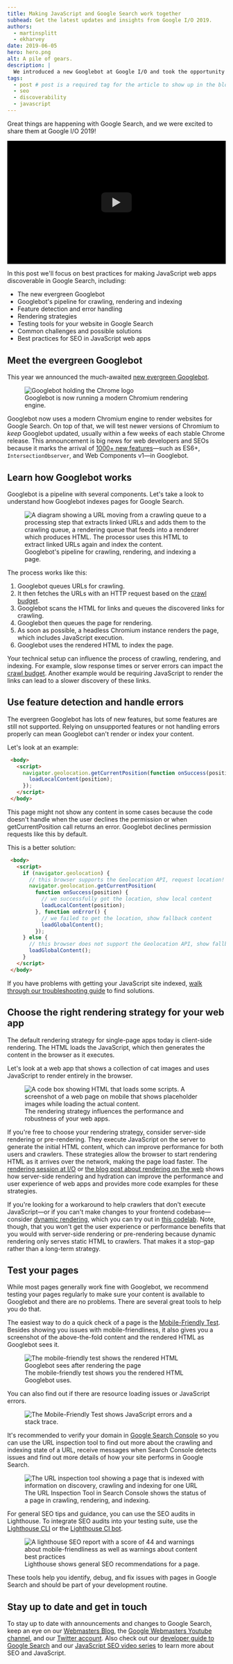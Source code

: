 ```yaml
---
title: Making JavaScript and Google Search work together
subhead: Get the latest updates and insights from Google I/O 2019.
authors:
  - martinsplitt
  - ekharvey
date: 2019-06-05
hero: hero.png
alt: A pile of gears.
description: |
  We introduced a new Googlebot at Google I/O and took the opportunity to discuss improvements and best practices for making JavaScript web apps work well with Google Search.
tags:
  - post # post is a required tag for the article to show up in the blog.
  - seo
  - discoverability
  - javascript
---
```


Great things are happening with Google Search, and we were excited to share them at Google I/O 2019!

<style>
  lite-youtube{width: 100%;padding-top: 56.25%;background-color:#000;position:relative;contain:strict;display:block;background-position:center center;background-size:cover;cursor:pointer}lite-youtube::before{content:'';display:block;position:absolute;top:0;background-image:url(data:image/png;base64,iVBORw0KGgoAAAANSUhEUgAAAAEAAADGCAYAAAAT+OqFAAAAdklEQVQoz42QQQ7AIAgEF/T/D+kbq/RWAlnQyyazA4aoAB4FsBSA/bFjuF1EOL7VbrIrBuusmrt4ZZORfb6ehbWdnRHEIiITaEUKa5EJqUakRSaEYBJSCY2dEstQY7AuxahwXFrvZmWl2rh4JZ07z9dLtesfNj5q0FU3A5ObbwAAAABJRU5ErkJggg==);background-position:top;background-repeat:repeat-x;height:110px;padding-bottom:50px;width:100%;transition:all .2s cubic-bezier(0,0,.2,1)}lite-youtube .lty-playbtn{width:70px;height:46px;background-color:#212121;z-index:1;opacity:.8;border-radius:14%;transition:all .2s cubic-bezier(0,0,.2,1)}lite-youtube:hover .lty-playbtn{background-color:red;opacity:1}lite-youtube .lty-playbtn:before{content:'';border-style:solid;border-width:11px 0 11px 19px;border-color:transparent transparent transparent #fff}lite-youtube .lty-playbtn,lite-youtube .lty-playbtn:before{position:absolute;top:50%;left:50%;transform:translate3d(-50%,-50%,0)}lite-youtube.lyt-activated{cursor:unset}lite-youtube.lyt-activated .lty-playbtn,lite-youtube.lyt-activated::before{opacity:0;pointer-events:none}
  lite-youtube iframe{position:absolute;top:0;left:0;right:0;bottom:0;}
</style>


<lite-youtube data-videoid="ufcijo46LCU" style="background-image: url('https://i.ytimg.com/vi/ufcijo46LCU/hqdefault.jpg');">
  <div class="lty-playbtn"></div>
</lite-youtube>

In this post we'll focus on best practices for making JavaScript web apps discoverable in Google Search, including:

*   The new evergreen Googlebot
*   Googlebot's pipeline for crawling, rendering and indexing
*   Feature detection and error handling
*   Rendering strategies
*   Testing tools for your website in Google Search
*   Common challenges and possible solutions
*   Best practices for SEO in JavaScript web apps

## Meet the evergreen Googlebot

This year we announced the much-awaited [new evergreen Googlebot](https://webmasters.googleblog.com/2019/05/the-new-evergreen-googlebot.html).

<figure class="w-figure w-figure--center">
  <img
    sizes="100vw"
    srcset="
      https://webdev.imgix.net/javascript-and-google-search-io-2019/evergreen-googlebot.png?auto=format&amp;fit=max&amp;w=240   240w,
      https://webdev.imgix.net/javascript-and-google-search-io-2019/evergreen-googlebot.png?auto=format&amp;fit=max&amp;w=480   480w,
      https://webdev.imgix.net/javascript-and-google-search-io-2019/evergreen-googlebot.png?auto=format&amp;fit=max&amp;w=768   768w,
      https://webdev.imgix.net/javascript-and-google-search-io-2019/evergreen-googlebot.png?auto=format&amp;fit=max&amp;w=1045 1045w,
      https://webdev.imgix.net/javascript-and-google-search-io-2019/evergreen-googlebot.png?auto=format&amp;fit=max&amp;w=1434 1434w,
      https://webdev.imgix.net/javascript-and-google-search-io-2019/evergreen-googlebot.png?auto=format&amp;fit=max&amp;w=1730 1730w,
      https://webdev.imgix.net/javascript-and-google-search-io-2019/evergreen-googlebot.png?auto=format&amp;fit=max&amp;w=1959 1959w,
      https://webdev.imgix.net/javascript-and-google-search-io-2019/evergreen-googlebot.png?auto=format&amp;fit=max&amp;w=2195 2195w,
      https://webdev.imgix.net/javascript-and-google-search-io-2019/evergreen-googlebot.png?auto=format&amp;fit=max&amp;w=2880 2880w,
      https://webdev.imgix.net/javascript-and-google-evergreen-googlebot.png?auto=format&amp;fit=max&amp;w=3200 3200w
    "
    src="https://webdev.imgix.net/javascript-and-google-search-io-2019/evergreen-googlebot.png"
    alt="Googlebot holding the Chrome logo"
  />
  <figcaption class="w-figcaption">
    Googlebot is now running a modern Chromium rendering engine.
  </figcaption>
</figure>

Googlebot now uses a modern Chromium engine to render websites for Google Search. On top of that, we will test newer versions of Chromium to _keep_ Googlebot updated, usually within a few weeks of each stable Chrome release. This announcement is big news for web developers and SEOs because it marks the arrival of [1000+ new features](https://caniuse.com/#compare=chrome+41,chrome+74)—such as ES6+, `IntersectionObserver`, and Web Components v1—in Googlebot.

## Learn how Googlebot works

Googlebot is a pipeline with several components. Let's take a look to understand how Googlebot indexes pages for Google Search.

<figure class="w-figure w-figure--center w-figure--fullbleed">
  <img
    sizes="100vw"
    srcset="
      https://webdev.imgix.net/javascript-and-google-search-io-2019/googlebot-process.png?auto=format&amp;fit=max&amp;w=240   240w,
      https://webdev.imgix.net/javascript-and-google-search-io-2019/googlebot-process.png?auto=format&amp;fit=max&amp;w=480   480w,
      https://webdev.imgix.net/javascript-and-google-search-io-2019/googlebot-process.png?auto=format&amp;fit=max&amp;w=768   768w,
      https://webdev.imgix.net/javascript-and-google-search-io-2019/googlebot-process.png?auto=format&amp;fit=max&amp;w=1045 1045w,
      https://webdev.imgix.net/javascript-and-google-search-io-2019/googlebot-process.png?auto=format&amp;fit=max&amp;w=1434 1434w,
      https://webdev.imgix.net/javascript-and-google-search-io-2019/googlebot-process.png?auto=format&amp;fit=max&amp;w=1730 1730w,
      https://webdev.imgix.net/javascript-and-google-search-io-2019/googlebot-process.png?auto=format&amp;fit=max&amp;w=1959 1959w,
      https://webdev.imgix.net/javascript-and-google-search-io-2019/googlebot-process.png?auto=format&amp;fit=max&amp;w=2195 2195w,
      https://webdev.imgix.net/javascript-and-google-search-io-2019/googlebot-process.png?auto=format&amp;fit=max&amp;w=2880 2880w,
      https://webdev.imgix.net/javascript-and-google-googlebot-process.png?auto=format&amp;fit=max&amp;w=3200 3200w
    "
    src="https://webdev.imgix.net/javascript-and-google-search-io-2019/googlebot-process.png"
    alt="A diagram showing a URL moving from a crawling queue to a processing step that extracts linked URLs and adds them to the crawling queue, a rendering queue that feeds into a renderer which produces HTML. The processor uses this HTML to extract linked URLs again and index the content."
  />
  <figcaption class="w-figcaption w-figcaption--fullbleed">
    Googlebot's pipeline for crawling, rendering, and indexing a page.
  </figcaption>
</figure>

The process works like this:

1. Googlebot queues URLs for crawling.
2. It then fetches the URLs with an HTTP request based on the [crawl budget](https://webmasters.googleblog.com/2017/01/what-crawl-budget-means-for-googlebot.html).
3. Googlebot scans the HTML for links and queues the discovered links for crawling.
4. Googlebot then queues the page for rendering.
5. As soon as possible, a headless Chromium instance renders the page, which includes JavaScript execution.
6. Googlebot uses the rendered HTML to index the page.

Your technical setup can influence the process of crawling, rendering, and indexing. For example, slow response times or server errors can impact the [crawl budget](https://webmasters.googleblog.com/2017/01/what-crawl-budget-means-for-googlebot.html). Another example would be requiring JavaScript to render the links can lead to a slower discovery of these links.

## Use feature detection and handle errors

The evergreen Googlebot has lots of new features, but some features are still not supported. Relying on unsupported features or not handling errors properly can mean Googlebot can't render or index your content.

Let's look at an example:

```html
 <body>
   <script>
     navigator.geolocation.getCurrentPosition(function onSuccess(position) {
       loadLocalContent(position);
     });
   </script>
 </body>
```

This page might not show any content in some cases because the code doesn't handle when the user declines the permission or when getCurrentPosition call returns an error. Googlebot declines permission requests like this by default.

This is a better solution:

```html
 <body>
   <script>
     if (navigator.geolocation) {
       // this browser supports the Geolocation API, request location!
       navigator.geolocation.getCurrentPosition(
         function onSuccess(position) {
           // we successfully got the location, show local content
           loadLocalContent(position);
         }, function onError() {
           // we failed to get the location, show fallback content
           loadGlobalContent();
         });
     } else {
       // this browser does not support the Geolocation API, show fallback content
       loadGlobalContent();
     }
   </script>
 </body>

```

If you have problems with getting your JavaScript site indexed, [walk through our troubleshooting guide](https://developers.google.com/search/docs/guides/fix-search-javascript) to find solutions.

## Choose the right rendering strategy for your web app

The default rendering strategy for single-page apps today is client-side rendering. The HTML loads the JavaScript, which then generates the content in the browser as it executes.

Let's look at a web app that shows a collection of cat images and uses JavaScript to render entirely in the browser.

<figure class="w-figure">
  <img
    sizes="100vw"
    srcset="
      https://webdev.imgix.net/javascript-and-google-search-io-2019/spa-kittens.png?auto=format&amp;fit=max&amp;w=240   240w,
      https://webdev.imgix.net/javascript-and-google-search-io-2019/spa-kittens.png?auto=format&amp;fit=max&amp;w=480   480w,
      https://webdev.imgix.net/javascript-and-google-search-io-2019/spa-kittens.png?auto=format&amp;fit=max&amp;w=768   768w,
      https://webdev.imgix.net/javascript-and-google-search-io-2019/spa-kittens.png?auto=format&amp;fit=max&amp;w=1045 1045w,
      https://webdev.imgix.net/javascript-and-google-search-io-2019/spa-kittens.png?auto=format&amp;fit=max&amp;w=1434 1434w,
      https://webdev.imgix.net/javascript-and-google-search-io-2019/spa-kittens.png?auto=format&amp;fit=max&amp;w=1730 1730w,
      https://webdev.imgix.net/javascript-and-google-search-io-2019/spa-kittens.png?auto=format&amp;fit=max&amp;w=1959 1959w,
      https://webdev.imgix.net/javascript-and-google-search-io-2019/spa-kittens.png?auto=format&amp;fit=max&amp;w=2195 2195w,
      https://webdev.imgix.net/javascript-and-google-search-io-2019/spa-kittens.png?auto=format&amp;fit=max&amp;w=2880 2880w,
      https://webdev.imgix.net/javascript-and-google-spa-kittens.png?auto=format&amp;fit=max&amp;w=3200 3200w
    "
    src="https://webdev.imgix.net/javascript-and-google-search-io-2019/spa-kittens.png"
    alt="A code box showing HTML that loads some scripts. A screenshot of a web page on mobile that shows placeholder images while loading the actual content."
  />
  <figcaption class="w-figcaption">
    The rendering strategy influences the performance and robustness of your web apps.
  </figcaption>
</figure>

If you're free to choose your rendering strategy, consider server-side rendering or pre-rendering. They execute JavaScript on the server to generate the initial HTML content, which can improve performance for both users and crawlers. These strategies allow the browser to start rendering HTML as it arrives over the network, making the page load faster.  The [rendering session at I/O](https://www.youtube.com/watch?v=k-A2VfuUROg)  or [the blog post about rendering on the web](https://developers.google.com/web/updates/2019/02/rendering-on-the-web) shows how server-side rendering and hydration can improve the performance and user experience of web apps and provides more code examples for these strategies.

If you're looking for a workaround to help crawlers that don't execute JavaScript—or if you can't make changes to your frontend codebase—consider [dynamic rendering](https://developers.google.com/search/docs/guides/dynamic-rendering), which you can try out in [this codelab](https://codelabs.developers.google.com/codelabs/dynamic-rendering). Note, though, that you won't get the user experience or performance benefits that you would with server-side rendering or pre-rendering because dynamic rendering only serves static HTML to crawlers. That makes it a stop-gap rather than a long-term strategy.

## Test your pages

While most pages generally work fine with Googlebot, we recommend testing your pages regularly to make sure your content is available to Googlebot and there are no problems. There are several great tools to help you do that.

The easiest way to do a quick check of a page is the [Mobile-Friendly Test](https://g.co/mobilefriendly). Besides showing you issues with mobile-friendliness, it also gives you a screenshot of the above-the-fold content and the rendered HTML as Googlebot sees it.

<figure class="w-figure">
  <img
    sizes="100vw"
    srcset="
      https://webdev.imgix.net/javascript-and-google-search-io-2019/mobile-friendly-test-rendered-html.png?auto=format&amp;fit=max&amp;w=240   240w,
      https://webdev.imgix.net/javascript-and-google-search-io-2019/mobile-friendly-test-rendered-html.png?auto=format&amp;fit=max&amp;w=480   480w,
      https://webdev.imgix.net/javascript-and-google-search-io-2019/mobile-friendly-test-rendered-html.png?auto=format&amp;fit=max&amp;w=768   768w,
      https://webdev.imgix.net/javascript-and-google-search-io-2019/mobile-friendly-test-rendered-html.png?auto=format&amp;fit=max&amp;w=1045 1045w,
      https://webdev.imgix.net/javascript-and-google-search-io-2019/mobile-friendly-test-rendered-html.png?auto=format&amp;fit=max&amp;w=1434 1434w,
      https://webdev.imgix.net/javascript-and-google-search-io-2019/mobile-friendly-test-rendered-html.png?auto=format&amp;fit=max&amp;w=1730 1730w,
      https://webdev.imgix.net/javascript-and-google-search-io-2019/mobile-friendly-test-rendered-html.png?auto=format&amp;fit=max&amp;w=1959 1959w,
      https://webdev.imgix.net/javascript-and-google-search-io-2019/mobile-friendly-test-rendered-html.png?auto=format&amp;fit=max&amp;w=2195 2195w,
      https://webdev.imgix.net/javascript-and-google-search-io-2019/mobile-friendly-test-rendered-html.png?auto=format&amp;fit=max&amp;w=2880 2880w,
      https://webdev.imgix.net/javascript-and-google-mobile-friendly-test-rendered-html.png?auto=format&amp;fit=max&amp;w=3200 3200w
    "
    src="https://webdev.imgix.net/javascript-and-google-search-io-2019/mobile-friendly-test-rendered-html.png"
    alt="The mobile-friendly test shows the rendered HTML Googlebot sees after rendering the page"
  />
  <figcaption class="w-figcaption">
    The mobile-friendly test shows you the rendered HTML Googlebot uses.
  </figcaption>
</figure>

You can also find out if there are resource loading issues or JavaScript errors.

<figure class="w-figure">
  <img
    sizes="100vw"
    srcset="
      https://webdev.imgix.net/javascript-and-google-search-io-2019/mobile-friendly-test-js-error.png?auto=format&amp;fit=max&amp;w=240   240w,
      https://webdev.imgix.net/javascript-and-google-search-io-2019/mobile-friendly-test-js-error.png?auto=format&amp;fit=max&amp;w=480   480w,
      https://webdev.imgix.net/javascript-and-google-search-io-2019/mobile-friendly-test-js-error.png?auto=format&amp;fit=max&amp;w=768   768w,
      https://webdev.imgix.net/javascript-and-google-search-io-2019/mobile-friendly-test-js-error.png?auto=format&amp;fit=max&amp;w=1045 1045w,
      https://webdev.imgix.net/javascript-and-google-search-io-2019/mobile-friendly-test-js-error.png?auto=format&amp;fit=max&amp;w=1434 1434w,
      https://webdev.imgix.net/javascript-and-google-search-io-2019/mobile-friendly-test-js-error.png?auto=format&amp;fit=max&amp;w=1730 1730w,
      https://webdev.imgix.net/javascript-and-google-search-io-2019/mobile-friendly-test-js-error.png?auto=format&amp;fit=max&amp;w=1959 1959w,
      https://webdev.imgix.net/javascript-and-google-search-io-2019/mobile-friendly-test-js-error.png?auto=format&amp;fit=max&amp;w=2195 2195w,
      https://webdev.imgix.net/javascript-and-google-search-io-2019/mobile-friendly-test-js-error.png?auto=format&amp;fit=max&amp;w=2880 2880w,
      https://webdev.imgix.net/javascript-and-google-mobile-friendly-test-js-error.png?auto=format&amp;fit=max&amp;w=3200 3200w
    "
    src="https://webdev.imgix.net/javascript-and-google-search-io-2019/mobile-friendly-test-js-error.png"
    alt="The Mobile-Friendly Test shows JavaScript errors and a stack trace."
  />
</figure>

It's recommended to verify your domain in [Google Search Console](https://g.co/searchconsole) so you can use the URL inspection tool to find out more about the crawling and indexing state of a URL, receive messages when Search Console detects issues and find out more details of how your site performs in Google Search.

<figure class="w-figure">
  <img
    sizes="100vw"
    srcset="
      https://webdev.imgix.net/javascript-and-google-search-io-2019/search-console-url-inspection-tool.png?auto=format&amp;fit=max&amp;w=240   240w,
      https://webdev.imgix.net/javascript-and-google-search-io-2019/search-console-url-inspection-tool.png?auto=format&amp;fit=max&amp;w=480   480w,
      https://webdev.imgix.net/javascript-and-google-search-io-2019/search-console-url-inspection-tool.png?auto=format&amp;fit=max&amp;w=768   768w,
      https://webdev.imgix.net/javascript-and-google-search-io-2019/search-console-url-inspection-tool.png?auto=format&amp;fit=max&amp;w=1045 1045w,
      https://webdev.imgix.net/javascript-and-google-search-io-2019/search-console-url-inspection-tool.png?auto=format&amp;fit=max&amp;w=1434 1434w,
      https://webdev.imgix.net/javascript-and-google-search-io-2019/search-console-url-inspection-tool.png?auto=format&amp;fit=max&amp;w=1730 1730w,
      https://webdev.imgix.net/javascript-and-google-search-io-2019/search-console-url-inspection-tool.png?auto=format&amp;fit=max&amp;w=1959 1959w,
      https://webdev.imgix.net/javascript-and-google-search-io-2019/search-console-url-inspection-tool.png?auto=format&amp;fit=max&amp;w=2195 2195w,
      https://webdev.imgix.net/javascript-and-google-search-io-2019/search-console-url-inspection-tool.png?auto=format&amp;fit=max&amp;w=2880 2880w,
      https://webdev.imgix.net/javascript-and-google-search-console-url-inspection-tool.png?auto=format&amp;fit=max&amp;w=3200 3200w
    "
    src="https://webdev.imgix.net/javascript-and-google-search-io-2019/search-console-url-inspection-tool.png"
    alt="The URL inspection tool showing a page that is indexed with information on discovery, crawling and indexing for one URL"
  />
  <figcaption class="w-figcaption">
    The URL Inspection Tool in Search Console shows the status of a page in crawling, rendering, and indexing.
  </figcaption>
</figure>

For general SEO tips and guidance, you can use the SEO audits in Lighthouse. To integrate SEO audits into your testing suite, use the [Lighthouse CLI](https://github.com/GoogleChrome/lighthouse/tree/master/lighthouse-cli) or the [Lighthouse CI bot](https://github.com/GoogleChromeLabs/lighthousebot).

<figure class="w-figure">
  <img
    sizes="100vw"
    srcset="
      https://webdev.imgix.net/javascript-and-google-search-io-2019/lighthouse-seo-audit-report.png?auto=format&amp;fit=max&amp;w=240   240w,
      https://webdev.imgix.net/javascript-and-google-search-io-2019/lighthouse-seo-audit-report.png?auto=format&amp;fit=max&amp;w=480   480w,
      https://webdev.imgix.net/javascript-and-google-search-io-2019/lighthouse-seo-audit-report.png?auto=format&amp;fit=max&amp;w=768   768w,
      https://webdev.imgix.net/javascript-and-google-search-io-2019/lighthouse-seo-audit-report.png?auto=format&amp;fit=max&amp;w=1045 1045w,
      https://webdev.imgix.net/javascript-and-google-search-io-2019/lighthouse-seo-audit-report.png?auto=format&amp;fit=max&amp;w=1434 1434w,
      https://webdev.imgix.net/javascript-and-google-search-io-2019/lighthouse-seo-audit-report.png?auto=format&amp;fit=max&amp;w=1730 1730w,
      https://webdev.imgix.net/javascript-and-google-search-io-2019/lighthouse-seo-audit-report.png?auto=format&amp;fit=max&amp;w=1959 1959w,
      https://webdev.imgix.net/javascript-and-google-search-io-2019/lighthouse-seo-audit-report.png?auto=format&amp;fit=max&amp;w=2195 2195w,
      https://webdev.imgix.net/javascript-and-google-search-io-2019/lighthouse-seo-audit-report.png?auto=format&amp;fit=max&amp;w=2880 2880w,
      https://webdev.imgix.net/javascript-and-google-lighthouse-seo-audit-report.png?auto=format&amp;fit=max&amp;w=3200 3200w
    "
    src="https://webdev.imgix.net/javascript-and-google-search-io-2019/lighthouse-seo-audit-report.png"
    alt="A lighthouse SEO report with a score of 44 and warnings about mobile-friendliness as well as warnings about content best practices"
  />
  <figcaption class="w-figcaption">
    Lighthouse shows general SEO recommendations for a page.
  </figcaption>
</figure>

These tools help you identify, debug, and fix issues with pages in Google Search and should be part of your development routine.

## Stay up to date and get in touch

To stay up to date with announcements and changes to Google Search, keep an eye on our [Webmasters Blog](https://webmasters.googleblog.com), the [Google Webmasters Youtube channel](https://youtube.com/GoogleWebmasterHelp), and our [Twitter account](https://twitter.com/googlewmc).
Also check out our [developer guide to Google Search](http://developers.google.com/search/docs/guides/) and our [JavaScript SEO video series](https://www.youtube.com/watch?v=LXF8bM4g-J4&list=PLKoqnv2vTMUPOalM1zuWDP9OQl851WMM9) to learn more about SEO and JavaScript.

<script>
  class LiteYTEmbed extends HTMLElement{constructor(){super();this.videoId=encodeURIComponent(this.dataset.videoid);this.posterUrl=`https://i.ytimg.com/vi/${this.videoId}/hqdefault.jpg`;LiteYTEmbed.addPrefetch("preload",this.posterUrl,"image")}connectedCallback(){this.style.backgroundImage=`url("${this.posterUrl}")`;const playBtn=document.createElement("div");playBtn.classList.add("lty-playbtn");this.append(playBtn);this.addEventListener("pointerover",LiteYTEmbed.warmConnections,{once:true});this.addEventListener("click",e=>this.addIframe())}static addPrefetch(kind,url,as){const linkElem=document.createElement("link");linkElem.rel=kind;linkElem.href=url;if(as){linkElem.as=as}linkElem.crossorigin=true;document.head.append(linkElem)}static warmConnections(){if(LiteYTEmbed.preconnected)return;LiteYTEmbed.addPrefetch("preconnect","https://www.youtube.com");LiteYTEmbed.addPrefetch("preconnect","https://www.google.com");LiteYTEmbed.addPrefetch("preconnect","https://googleads.g.doubleclick.net");LiteYTEmbed.addPrefetch("preconnect","https://static.doubleclick.net");LiteYTEmbed.preconnected=true}addIframe(){const escapedVideoId=encodeURIComponent(this.videoId);const iframeHTML=`\n<iframe width="560" height="315" frameborder="0"\n  allow="accelerometer; autoplay; encrypted-media; gyroscope; picture-in-picture" allowfullscreen\n  src="https://www.youtube.com/embed/${escapedVideoId}?autoplay=1"\n></iframe>`;this.insertAdjacentHTML("beforeend",iframeHTML);this.classList.add("lyt-activated")}}customElements.define("lite-youtube",LiteYTEmbed);
</script>
